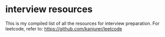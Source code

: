 # interview resources

This is my compiled list of all the resources for interview preparation. For leetcode, refer to: https://github.com/kanjurer/leetcode
